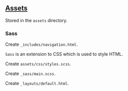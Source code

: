 ## [Assets](https://jekyllrb.com/docs/step-by-step/07-assets/)

Stored in the `assets` directory.  

### Sass

Create `_includes/navigation.html`.  

`Sass` is an extension to CSS which is used to style HTML.  

Create `assets/css/styles.scss`.  

Create `_sass/main.scss`.  

Create `_layouts/default.html`.  
